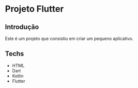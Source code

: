 # Projeto Flutter

<h2>Introdução</h2>
<p>Este é um projeto que consistiu em criar um pequeno aplicativo.</p>
<h2>Techs</h2>
<ul>
  <li>HTML</li>
  <li>Dart</li>
  <li>Kotlin</li>
  <li>Flutter</li>
</ul>
